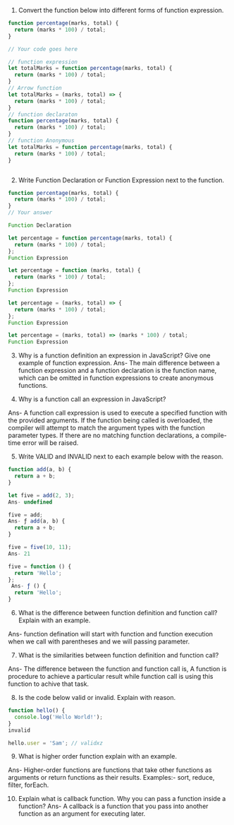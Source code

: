 1. Convert the function below into different forms of function expression.

```js
function percentage(marks, total) {
  return (marks * 100) / total;
}

// Your code goes here

// function expression
let totalMarks = function percentage(marks, total) {
  return (marks * 100) / total;
}
// Arrow function
let totalMarks = (marks, total) => {
  return (marks * 100) / total;
}
// function declaraton
function percentage(marks, total) {
  return (marks * 100) / total;
}
// function Anonymous
let totalMarks = function percentage(marks, total) {
  return (marks * 100) / total;
}



```

2. Write Function Declaration or Function Expression next to the function.

```js
function percentage(marks, total) {
  return (marks * 100) / total;
}
// Your answer

Function Declaration
```

```js
let percentage = function percentage(marks, total) {
  return (marks * 100) / total;
};
Function Expression
```

```js
let percentage = function (marks, total) {
  return (marks * 100) / total;
};
Function Expression
```

```js
let percentage = (marks, total) => {
  return (marks * 100) / total;
};
Function Expression
```

```js
let percentage = (marks, total) => (marks * 100) / total;
Function Expression
```

3. Why is a function definition an expression in JavaScript? Give one example of function expression.
Ans- The main difference between a function expression and a function declaration is the function name, which can be omitted in function expressions to create anonymous functions.

4. Why is a function call an expression in JavaScript?

Ans- A function call expression is used to execute a specified function with the provided arguments. If the function being called is overloaded, the compiler will attempt to match the argument types with the function parameter types. If there are no matching function declarations, a compile-time error will be raised.

5. Write VALID and INVALID next to each example below with the reason.

```js
function add(a, b) {
  return a + b;
}

let five = add(2, 3); 
Ans- undefined

five = add;
Ans- ƒ add(a, b) {
  return a + b;
}

five = five(10, 11); 
Ans- 21

five = function () {
  return 'Hello';
};
 Ans- ƒ () {
  return 'Hello';
}
```

6. What is the difference between function definition and function call? Explain with an example.

Ans- function defination will start with function and function execution when we call with parentheses and we will passing parameter.


7. What is the similarities between function definition and function call?

Ans- The difference between the function and function call is, A function is procedure to achieve a particular result while function call is using this function to achive that task.

8. Is the code below valid or invalid. Explain with reason.

```js
function hello() {
  console.log('Hello World!');
}
invalid

hello.user = 'Sam'; // validxz
```

9. What is higher order function explain with an example.

Ans- Higher-order functions are functions that take other functions as arguments or return functions as their results.
Examples:-
sort, reduce, filter, forEach.

10. Explain what is callback function. Why you can pass a function inside a function?
Ans- A callback is a function that you pass into another function as an argument for executing later.


